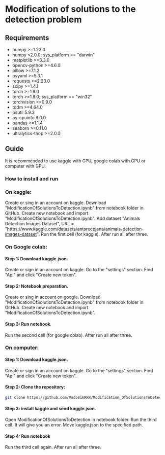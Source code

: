 # Modification of solutions to the detection problem

## Requirements

- numpy               >=1.23.0
- numpy               <2.0.0; sys_platform == "darwin"
- matplotlib          >=3.3.0
- opencv-python       >=4.6.0
- pillow              >=7.1.2
- pyyaml              >=5.3.1
- requests            >=2.23.0
- scipy               >=1.4.1
- torch               >=1.8.0
- torch               >=1.8.0; sys_platform == "win32"
- torchvision         >=0.9.0
- tqdm                >=4.64.0
- psutil              5.9.3
- py-cpuinfo          9.0.0
- pandas              >=1.1.4
- seaborn             >=0.11.0
- ultralytics-thop    >=2.0.0

## Guide

It is recommended to use kaggle with GPU, google colab with GPU or computer with GPU.

### How to install and run

### On kaggle:

Create or sing in an account on kaggle.
Download "ModificationOfSolutionsToDetection.ipynb" from notebook folder in GitHub.
Create new notebook and import "ModificationOfSolutionsToDetection.ipynb".
Add dataset "Animals Detection Images Dataset", URL = "https://www.kaggle.com/datasets/antoreepjana/animals-detection-images-dataset".
Run the first cell (for kaggle). After run all after three.

### On Google colab:

#### Step 1: Download kaggle.json.

Create or sign in an account on kaggle.
Go to the "settings" section.
Find "Api" and click "Create new token".

#### Step 2: Notebook preparation.

Create or sing in account on google.
Download "ModificationOfSolutionsToDetection.ipynb" from notebook folder in GitHub.
Create new notebook and import "ModificationOfSolutionsToDetection.ipynb".

#### Step 3: Run notebook.

Run the second cell (for google colab). After run all after three.

### On computer:

#### Step 1: Download kaggle.json.

Create or sign in an account on kaggle.
Go to the "settings" section.
Find "Api" and click "Create new token".

#### Step 2: Clone the repository:

```bash
git clone https://github.com/VadosikRRR/Modification_OfSolutionsToDetection.git
```

#### Step 3: install kaggle and send kaggle.json.
Open ModificationOfSolutionsToDetection in notebook folder.
Run the third cell.
It will give you an error. Move kaggle.json to the specified path.

#### Step 4: Run notebook
Run the third cell again. After run all after three.